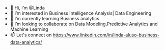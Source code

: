 - 👋 Hi, I’m @Linda
- 👀 I’m interested in Business Intelligence Analysis| Data Engineering
- 🌱 I’m currently learning Business analytics
- 💞️ I’m looking to collaborate on Data Modeling,Predictive Analytics and Machine Learning 
- 📫 Let's connect on https://www.linkedin.com/in/linda-aluso-business-data-analytics/

<!---
Linda8-lang/Linda8-lang is a ✨ special ✨ repository because its `README.md` (this file) appears on your GitHub profile.
You can click the Preview link to take a look at your changes.
--->
